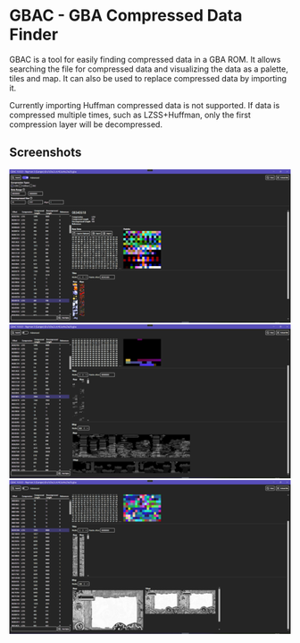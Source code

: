# GBAC - GBA Compressed Data Finder
GBAC is a tool for easily finding compressed data in a GBA ROM. It allows searching the file for compressed data and visualizing the data as a palette, tiles and map. It can also be used to replace compressed data by importing it.

Currently importing Huffman compressed data is not supported. If data is compressed multiple times, such as LZSS+Huffman, only the first compression layer will be decompressed.

## Screenshots
![Tiles](img/example_tiles.png)
![Level](img/example_level.png)
![Level](img/example_bitmap.png)
